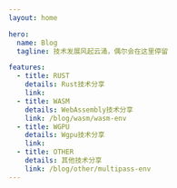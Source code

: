 ```yaml
---
layout: home

hero:
  name: Blog
  tagline: 技术发展风起云涌，偶尔会在这里停留

features:
  - title: RUST
    details: Rust技术分享
    link: 
  - title: WASM
    details: WebAssembly技术分享
    link: /blog/wasm/wasm-env
  - title: WGPU
    details: Wgpu技术分享
    link:
  - title: OTHER
    details: 其他技术分享
    link: /blog/other/multipass-env
---
```

